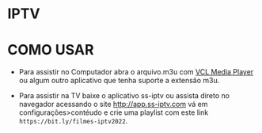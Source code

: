 # IPTV 

# COMO USAR
- Para assistir no Computador abra o arquivo.m3u com [VCL Media Player](https://www.videolan.org/vlc/) ou algum outro aplicativo que tenha suporte a extensão m3u.

- Para assistir na TV baixe o aplicativo ss-iptv ou assista direto no navegador acessando o site http://app.ss-iptv.com vá em configurações>contéudo e crie uma playlist com este link `https://bit.ly/filmes-iptv2022`.
